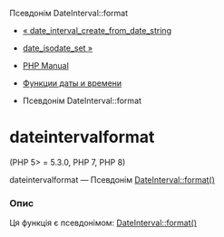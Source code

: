 Псевдонім DateInterval::format

-   [« date\_interval\_create\_from\_date\_string](function.date-interval-create-from-date-string.html)
    
-   [date\_isodate\_set »](function.date-isodate-set.html)
    
-   [PHP Manual](index.html)
    
-   [Функции даты и времени](ref.datetime.html)
    
-   Псевдонім DateInterval::format
    

# dateintervalformat

(PHP 5> = 5.3.0, PHP 7, PHP 8)

dateintervalformat — Псевдонім [DateInterval::format()](dateinterval.format.html)

### Опис

Ця функція є псевдонімом: [DateInterval::format()](dateinterval.format.html)